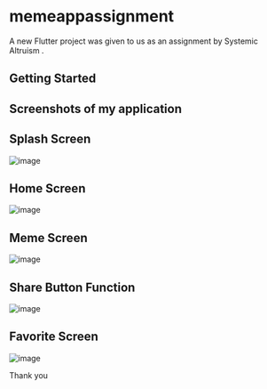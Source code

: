 # memeappassignment

A new Flutter project was given to us as an assignment by Systemic Altruism
.

## Getting Started

## Screenshots of my application

## Splash Screen

![image](https://github.com/user-attachments/assets/44171857-e356-4d2b-85d5-246f96f11d53)

## Home Screen

![image](https://github.com/user-attachments/assets/9fe802e1-5b69-4ac9-8bd0-29d829a31a63)

## Meme Screen

![image](https://github.com/user-attachments/assets/5f54643e-38c9-4eb5-8249-f52294aaaa0a)

## Share Button Function

![image](https://github.com/user-attachments/assets/d12082fe-7485-4830-997a-67ce00718b94)

## Favorite Screen

![image](https://github.com/user-attachments/assets/60e8c890-a194-4338-a9a2-253460629c3c)

Thank you
